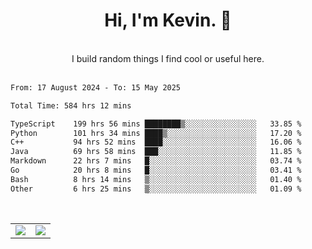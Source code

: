 <!--
**kevin-pek/kevin-pek** is a ✨ _special_ ✨ repository because its `README.md` (this file) appears on your GitHub profile.

Here are some ideas to get you started:

- 🔭 I’m currently working on ...
- 🌱 I’m currently learning ...
- 👯 I’m looking to collaborate on ...
- 🤔 I’m looking for help with ...
- 💬 Ask me about ...
- 📫 How to reach me: ...
- 😄 Pronouns: ...
- ⚡ Fun fact: ...
-->
<div align="center">
  <h1>Hi, I'm Kevin. 👋</h1>
  <br />
  I build random things I find cool or useful here.
</div>
<br />
<!--START_SECTION:waka-->

```txt
From: 17 August 2024 - To: 15 May 2025

Total Time: 584 hrs 12 mins

TypeScript    199 hrs 56 mins ████████▒░░░░░░░░░░░░░░░░   33.85 %
Python        101 hrs 34 mins ████▒░░░░░░░░░░░░░░░░░░░░   17.20 %
C++           94 hrs 52 mins  ████░░░░░░░░░░░░░░░░░░░░░   16.06 %
Java          69 hrs 58 mins  ███░░░░░░░░░░░░░░░░░░░░░░   11.85 %
Markdown      22 hrs 7 mins   █░░░░░░░░░░░░░░░░░░░░░░░░   03.74 %
Go            20 hrs 8 mins   █░░░░░░░░░░░░░░░░░░░░░░░░   03.41 %
Bash          8 hrs 14 mins   ▒░░░░░░░░░░░░░░░░░░░░░░░░   01.40 %
Other         6 hrs 25 mins   ▒░░░░░░░░░░░░░░░░░░░░░░░░   01.09 %
```

<!--END_SECTION:waka-->
<br />
<table width="100%">
  <tr>
    <td align="left" width="50%">
      <img src="https://github-readme-stats-kevin-pek.vercel.app/api?username=kevin-pek&include_all_commits=true&count_private=true&theme=rose_pine" />
    </td>
    <td align="right" width="50%">
      <img src="https://github-readme-stats-kevin-pek.vercel.app/api/top-langs?username=kevin-pek&langs_count=10&hide_progress=true&theme=rose_pine" />
    </td>
  </tr>
</table>
